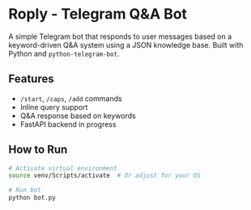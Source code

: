 # Roply - Telegram Q&A Bot

A simple Telegram bot that responds to user messages based on a keyword-driven Q&A system using a JSON knowledge base. Built with Python and `python-telegram-bot`.

## Features
- `/start`, `/caps`, `/add` commands
- Inline query support
- Q&A response based on keywords
- FastAPI backend in progress

## How to Run
```bash
# Activate virtual environment
source venv/Scripts/activate  # Or adjust for your OS

# Run bot
python bot.py
